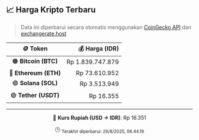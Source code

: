 

<!-- HARGA_KRIPTO -->
## 📈 Harga Kripto Terbaru

> Data ini diperbarui secara otomatis menggunakan [CoinGecko API](https://www.coingecko.com/) dan [exchangerate.host](https://exchangerate.host/)

<div align="center">

| 🪙 Token | 💰 Harga (IDR) |
|:------:|---------------:|
| 🟠 **Bitcoin (BTC)**   | Rp 1.839.747.879 |
| 🔵 **Ethereum (ETH)**  | Rp 73.610.952 |
| 🟣 **Solana (SOL)**    | Rp 3.513.949 |
| 🟢 **Tether (USDT)**   | Rp 16.355 |

---

💱 **Kurs Rupiah (USD → IDR)**: Rp 16.351

🕒 <sub>Terakhir diperbarui: 29/8/2025, 06.44.19</sub>

</div>
<!-- /HARGA_KRIPTO -->